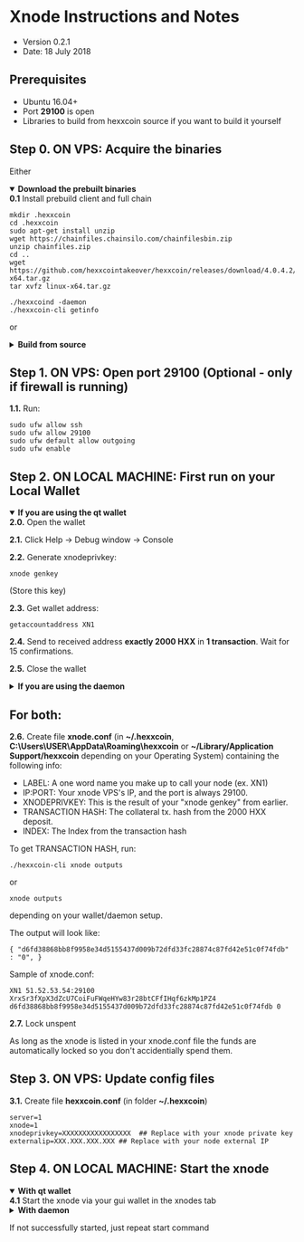 Xnode Instructions and Notes
=============================
 - Version 0.2.1
 - Date: 18 July 2018

Prerequisites
-------------
 - Ubuntu 16.04+
 - Port **29100** is open
 - Libraries to build from hexxcoin source if you want to build it yourself

Step 0. ON VPS: Acquire the binaries
----------------------

Either

<details open>
<summary><strong>Download the prebuilt binaries</strong></summary>
<strong>0.1</strong> Install prebuild client and full chain

	mkdir .hexxcoin
	cd .hexxcoin
	sudo apt-get install unzip
	wget https://chainfiles.chainsilo.com/chainfilesbin.zip
	unzip chainfiles.zip
	cd ..
	wget https://github.com/hexxcointakeover/hexxcoin/releases/download/4.0.4.2/linux-x64.tar.gz
	tar xvfz linux-x64.tar.gz
	
	./hexxcoind -daemon
	./hexxcoin-cli getinfo
</details>

or

<details>
<summary><strong>Build from source</strong></summary>
<strong>0.1.</strong>  Check out from source:

    git clone https://github.com/hexxcointakeover/hexxcoin

<strong>0.2.</strong>  See [README.md](README.md) for instructions on building.
</details>
	

Step 1. ON VPS: Open port 29100 (Optional - only if firewall is running)
----------------------
**1.1.**  Run:

    sudo ufw allow ssh 
    sudo ufw allow 29100
    sudo ufw default allow outgoing
    sudo ufw enable

Step 2. ON LOCAL MACHINE: First run on your Local Wallet
----------------------

<details open>
<summary><strong>If you are using the qt wallet</strong></summary>
<strong>2.0.</strong>  Open the wallet

<strong>2.1.</strong>  Click Help -> Debug window -> Console

<strong>2.2.</strong>  Generate xnodeprivkey:

    xnode genkey

(Store this key)

<strong>2.3.</strong>  Get wallet address:

    getaccountaddress XN1

<strong>2.4.</strong>  Send to received address <strong>exactly 2000 HXX</strong> in <strong>1 transaction</strong>. Wait for 15 confirmations.

<strong>2.5.</strong>  Close the wallet
</details>

<details>
<summary><strong>If you are using the daemon</strong></summary>
<strong>2.0.</strong>  Go to the checked out folder or where you extracted the binaries

    cd hexxcoin/src

<strong>2.1.</strong>  Start daemon:

    ./hexxcoind -daemon -server

<strong>2.2.</strong>  Generate xnodeprivkey:

    ./hexxcoin-cli xnode genkey

(Store this key)

<strong>2.3.</strong>  Get wallet address:

    ./hexxcoin-cli getaccountaddress XN1

<strong>2.4.</strong>  Send to received address <strong>exactly 2000 HXX</strong> in <strong>1 transaction</strong>. Wait for 15 confirmations.

<strong>2.5.</strong>  Stop daemon:

    ./hexxcoin-cli stop
</details>


## For both:

**2.6.**  Create file **xnode.conf** (in **~/.hexxcoin**, **C:\Users\USER\AppData\Roaming\hexxcoin** or **~/Library/Application Support/hexxcoin** depending on your Operating System) containing the following info:
 - LABEL: A one word name you make up to call your node (ex. XN1)
 - IP:PORT: Your xnode VPS's IP, and the port is always 29100.
 - XNODEPRIVKEY: This is the result of your "xnode genkey" from earlier.
 - TRANSACTION HASH: The collateral tx. hash from the 2000 HXX deposit.
 - INDEX: The Index from the transaction hash

To get TRANSACTION HASH, run:

```
./hexxcoin-cli xnode outputs
```
or
```
xnode outputs
```

depending on your wallet/daemon setup.

The output will look like:

    { "d6fd38868bb8f9958e34d5155437d009b72dfd33fc28874c87fd42e51c0f74fdb" : "0", }

Sample of xnode.conf:

    XN1 51.52.53.54:29100 XrxSr3fXpX3dZcU7CoiFuFWqeHYw83r28btCFfIHqf6zkMp1PZ4 d6fd38868bb8f9958e34d5155437d009b72dfd33fc28874c87fd42e51c0f74fdb 0

**2.7.** Lock unspent

As long as the xnode is listed in your xnode.conf file the funds are automatically locked so you don't accidentially spend them.

Step 3. ON VPS: Update config files
----------------------
**3.1.**  Create file **hexxcoin.conf** (in folder **~/.hexxcoin**)

    server=1
    xnode=1
    xnodeprivkey=XXXXXXXXXXXXXXXXX  ## Replace with your xnode private key
    externalip=XXX.XXX.XXX.XXX ## Replace with your node external IP


Step 4. ON LOCAL MACHINE: Start the xnode
----------------------

<details open>
<summary><strong>With qt wallet</strong></summary>
<strong>4.1</strong> Start the xnode via your gui wallet in the xnodes tab
</details>

<details>
<summary><strong>With daemon</strong></summary>
<strong>4.1</strong> Start xnode:

    ./hexxcoin-cli xnode start-alias <LABEL>

For example:

    ./hexxcoin-cli xnode start-alias XN1

<strong>4.2</strong>  To check node status:

    ./hexxcoin-cli xnode debug

</details>


If not successfully started, just repeat start command

